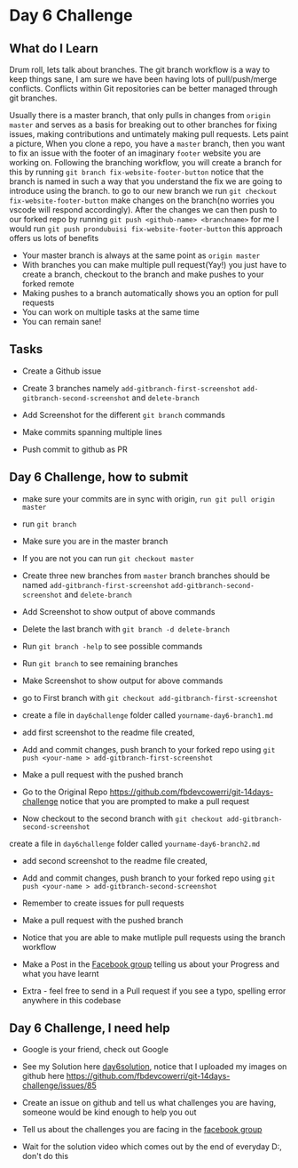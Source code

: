 # Day 6 Challenge

## What do I Learn
Drum roll, lets talk about branches. The git branch workflow is a way to keep things sane, I am sure we have been having lots of pull/push/merge conflicts. Conflicts within Git repositories can be better managed through git branches.

Usually there is a master branch, that only pulls in changes from `origin master` and serves as a basis for breaking out to other branches for fixing issues, making contributions and untimately making pull requests. Lets paint a picture, When you clone a repo, you have a `master` branch, then you want to fix an issue with the footer of an imaginary `footer` website you are working on. Following the branching workflow, you will create a branch for this by running `git branch fix-website-footer-button` notice that the branch is named in such a way that you understand the fix we are going to introduce using the branch. to go to our new branch we run `git checkout fix-website-footer-button` make changes on the branch(no worries you vscode will respond accordingly). After the changes we can then push to our forked repo by running `git push <github-name> <branchname>` for me I would run `git push prondubuisi fix-website-footer-button` this approach offers us lots of benefits

* Your master branch is always at the same point as `origin master`
* With branches you can make multiple pull request(Yay!) you just have to create a branch, checkout to the branch and make pushes to your forked remote
* Making pushes to a branch automatically shows you an option for pull requests
* You can work on multiple tasks at the same time
* You can remain sane!

## Tasks
- Create a Github issue 

- Create 3 branches namely `add-gitbranch-first-screenshot` `add-gitbranch-second-screenshot` and `delete-branch`

- Add Screenshot for the different `git branch` commands 

- Make commits spanning multiple lines

- Push commit to github as PR

## Day 6 Challenge, how to submit

- make sure your commits are in sync with origin, `run git pull origin master`

- run `git branch`

- Make sure you are in the master branch

- If you are not you can run `git checkout master`


- Create three new branches from `master` branch branches should be named `add-gitbranch-first-screenshot` `add-gitbranch-second-screenshot` and `delete-branch`

- Add Screenshot to show output of above commands

- Delete the last branch with `git branch -d delete-branch` 

- Run `git branch -help` to see possible commands

- Run `git branch` to see remaining branches

- Make Screenshot to show  output for above commands 

- go to First branch with `git checkout add-gitbranch-first-screenshot`

- create a file in `day6challenge` folder called `yourname-day6-branch1.md`

- add first screenshot to the readme file created,

- Add and commit changes, push branch to your forked repo using `git push <your-name > add-gitbranch-first-screenshot`

- Make a pull request with the pushed branch

- Go to the Original Repo https://github.com/fbdevcowerri/git-14days-challenge notice that you are prompted to make a pull request

- Now checkout to the second branch with `git checkout add-gitbranch-second-screenshot`

 create a file in `day6challenge` folder called `yourname-day6-branch2.md`

- add second screenshot to the readme file created,

- Add and commit changes, push branch to your forked repo using `git push <your-name > add-gitbranch-second-screenshot`

- Remember to create issues for pull requests

- Make a pull request with the pushed branch

- Notice that you are able to make mutliple pull requests using the branch workflow




- Make a Post in the [Facebook group](http://bit.ly/fbowerri) telling us about your Progress and what you have learnt

- Extra -  feel free to send in a Pull request if you see a typo, spelling error anywhere in this codebase 

## Day 6 Challenge, I need help


- Google is your friend, check out Google

- See my Solution here [day6solution](day6challenge/), notice that I uploaded my images on github here https://github.com/fbdevcowerri/git-14days-challenge/issues/85
- Create an issue on github and tell us what challenges you are having, someone would be kind enough to help you out
- Tell us about the challenges you are facing in the [facebook group](http://bit.ly/fbowerri)
- Wait for the solution video which comes out by the end of everyday D:, don't do this